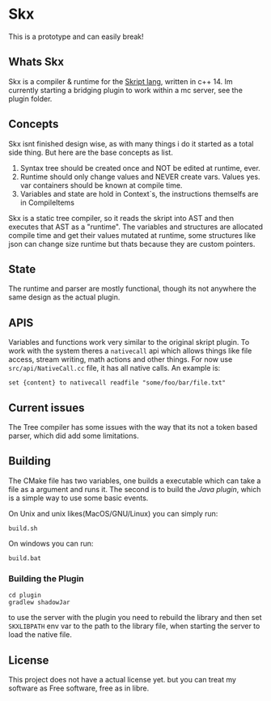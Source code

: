 # Skx
This is a prototype and can easily break!

## Whats Skx
Skx is a compiler & runtime for the [Skript lang](https://github.com/SkriptLang/Skript), written in c++ 14.
Im currently starting a bridging plugin to work within a mc server, see the plugin folder.

## Concepts
Skx isnt finished design wise, as with many things i do it started as a total side thing.
But here are the base concepts as list.
1. Syntax tree should be created once and NOT be edited at runtime, ever.
2. Runtime should only change values and NEVER create vars. Values yes. var containers should be known at compile time.
3. Variables and state are hold in Context`s, the instructions themselfs are in CompileItems

Skx is a static tree compiler, so it reads the skript into AST and then executes that AST as a "runtime".
The variables and structures are allocated compile time and get their values mutated at runtime, some structures like json can change size runtime but thats because they are custom pointers.

## State
The runtime and parser are mostly functional, though its not anywhere the same design as the actual plugin.

## APIS
Variables and functions work very similar to the original skript plugin.
To work with the system theres a `nativecall` api which allows things like file access, stream writing, math actions and other things.
For now use `src/api/NativeCall.cc` file, it has all native calls.
An example is:
```
set {content} to nativecall readfile "some/foo/bar/file.txt"
```

## Current issues
The Tree compiler has some issues with the way that its not a token based parser, which did add some limitations.

## Building
The CMake file has two variables, one builds a executable which can take a file as a argument and runs it.
The second is to build the *Java plugin*, which is a simple way to use some basic events.

On Unix and unix likes(MacOS/GNU/Linux) you can simply run:
```
build.sh
```
On windows you can run:
```
build.bat
```

### Building the Plugin
```
cd plugin
gradlew shadowJar
```
to use the server with the plugin you need to rebuild the library and then set `SKXLIBPATH` env var to the path to the library file, when starting the server to load the native file.


## License
This project does not have a actual license yet. but you can treat my software as Free software, free as in libre.
